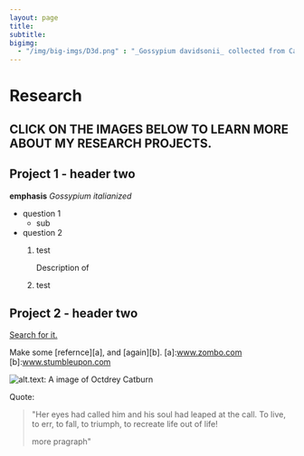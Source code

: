```yaml
---
layout: page
title: 
subtitle: 
bigimg:
  - "/img/big-imgs/D3d.png" : "_Gossypium davidsonii_ collected from Cabo Pulmo, Mexico (2017)"
---
```


# Research
CLICK ON THE IMAGES BELOW TO LEARN MORE ABOUT MY RESEARCH PROJECTS.
----



## Project 1 - header two
**emphasis**
_Gossypium italianized_
* question 1
  * sub
* question 2
  1. test
    
      Description of 
  2. test


## Project 2 - header two
[Search for it.](www.google.com)

Make some [refernce][a], and [again][b].
[a]:www.zombo.com
[b]:www.stumbleupon.com

![alt.text: A image of Octdrey Catburn](http://octodex.github.com/images/octdrey-catburn.jpg)

Quote:

>"Her eyes had called him and his soul had leaped at the call. To live, to err, to fall, to triumph, to recreate life out of life!
>
>more pragraph"
